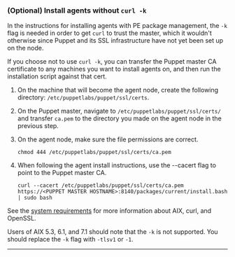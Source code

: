 ### (Optional) Install agents without `curl -k`

In the instructions for installing agents with PE package management, the `-k` flag is needed in order to get `curl` to trust the master, which it wouldn't otherwise since Puppet and its SSL infrastructure have not yet been set up on the node. 

If you choose not to use `curl -k`, you can transfer the Puppet master CA certificate to any machines you want to install agents on, and then run the installation script against that cert. 

1. On the machine that will become the agent node, create the following directory: `/etc/puppetlabs/puppet/ssl/certs`.
2. On the Puppet master, navigate to `/etc/puppetlabs/puppet/ssl/certs/` and transfer `ca.pem` to the directory you made on the agent node in the previous step.    
3. On the agent node, make sure the file permissions are correct.

   ~~~
   chmod 444 /etc/puppetlabs/puppet/ssl/certs/ca.pem
   ~~~
   
4. When following the agent install instructions, use the --cacert flag to point to the Puppet master CA.

   ~~~
   curl --cacert /etc/puppetlabs/puppet/ssl/certs/ca.pem https://<PUPPET MASTER HOSTNAME>:8140/packages/current/install.bash | sudo bash
   ~~~

See the [system requirements](./sys_req_os.html#aix) for more information about AIX, curl, and OpenSSL.

Users of AIX 5.3, 6.1, and 7.1 should note that the `-k` is not supported. You should replace the `-k` flag with `-tlsv1` or `-1`.

* * *
